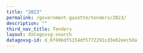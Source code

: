 ```yaml
---
title: "2023"
permalink: /government-gazette/tenders/2023/
description: ""
third_nav_title: Tenders
layout: datagovsg-search
datagovsg-id: d_6f49bdf5154df5772291cd3e02eec5da
---
```

